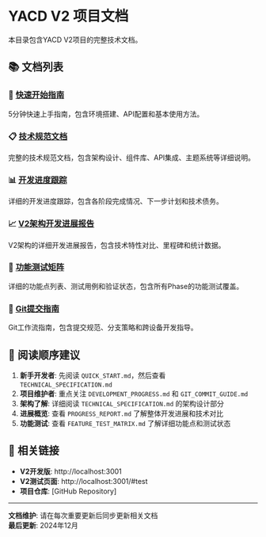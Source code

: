 # YACD V2 项目文档

本目录包含YACD V2项目的完整技术文档。

## 📚 文档列表

### 🚀 [快速开始指南](./QUICK_START.md)
5分钟快速上手指南，包含环境搭建、API配置和基本使用方法。

### 📋 [技术规范文档](./TECHNICAL_SPECIFICATION.md)
完整的技术规范文档，包含架构设计、组件库、API集成、主题系统等详细说明。

### 📊 [开发进度跟踪](./DEVELOPMENT_PROGRESS.md)
详细的开发进度跟踪，包含各阶段完成情况、下一步计划和技术债务。

### 📈 [V2架构开发进展报告](./PROGRESS_REPORT.md)
V2架构的详细开发进展报告，包含技术特性对比、里程碑和统计数据。

### 🧪 [功能测试矩阵](./FEATURE_TEST_MATRIX.md)
详细的功能点列表、测试用例和验证状态，包含所有Phase的功能测试覆盖。

### 🔄 [Git提交指南](./GIT_COMMIT_GUIDE.md)
Git工作流指南，包含提交规范、分支策略和跨设备开发指导。

## 📖 阅读顺序建议

1. **新手开发者**: 先阅读 `QUICK_START.md`，然后查看 `TECHNICAL_SPECIFICATION.md`
2. **项目维护者**: 重点关注 `DEVELOPMENT_PROGRESS.md` 和 `GIT_COMMIT_GUIDE.md`
3. **架构了解**: 详细阅读 `TECHNICAL_SPECIFICATION.md` 的架构设计部分
4. **进展概览**: 查看 `PROGRESS_REPORT.md` 了解整体开发进展和技术对比
5. **功能测试**: 查看 `FEATURE_TEST_MATRIX.md` 了解详细功能点和测试状态

## 🔗 相关链接

- **V2开发版**: http://localhost:3001
- **V2测试页面**: http://localhost:3001/#test
- **项目仓库**: [GitHub Repository]

---

**文档维护**: 请在每次重要更新后同步更新相关文档  
**最后更新**: 2024年12月 